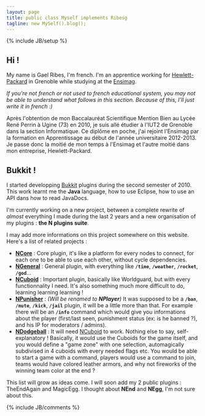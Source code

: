 ```yaml
---
layout: page
title: public class Myself implements Ribesg
tagline: new MySelf().blog();
---
```

{% include JB/setup %}

## Hi ! 
My name is Gael Ribes, I'm french. I'm an apprentice working for [Hewlett-Packard][] in Grenoble while studying at the [Ensimag][].

_If you're not french or not used to french educational system, you may not be able to understand what follows in this section. Because of this, I'll just write it in french :)_

Après l'obtention de mon Baccalauréat Scientifique Mention Bien au Lycée René Perrin à Ugine (73) en 2010, je suis allé étudier à l'IUT2 de Grenoble dans la section Informatique. Ce diplôme en poche, j'ai rejoint l'Ensimag par la formation en Apprentissage au début de l'année universitaire 2012-2013. Je passe donc la moitié de mon temps à l'Ensimag et l'autre moitié dans mon entreprise, Hewlett-Packard.

## Bukkit !
I started developping [Bukkit][] plugins during the second semester of 2010. This work learnt me the **Java** language, how to use Eclipse, how to use an API dans how to read JavaDocs.

I'm currently working on a new project, between a complete rewrite of _almost_ everything I made during the last 2 years and a new organisation of my plugins : **the N plugins suite**.

I may add more informations on this project somewhere on this website. Here's a list of related projects :

* **[NCore][]** : Core plugin, it's like a platform for every nodes to connect, for each one to be able to use each other, without cycle dependencies.
* **[NGeneral][]** : General plugin, with everything like **`/time`**, **`/weather`**, **`/rocket`**, **`/god`**...
* **[NCuboid][]** : Important plugin, basically like Worldguard, but with every functionnality I need. It's also something much more difficult to do, learning learning learning !
* **[NPunisher][]** : _(Will be renamed to **NPlayer**)_ It was supposed to be a **`/ban`**, **`/mute`**, **`/kick`**, **`/jail`** plugin, it will be a little more than that. For example there will be an **`/info`** command which would give you informations about the player (first/last seen, punishment status (ex: is he banned ?), and his IP for moderators / admins).
* **[NDodgeball][]** : It will need [NCuboid][] to work. Nothing else to say, self-explanatory ! Basically, it would use the Cuboids for the game itself, and you would define a "game zone" with one selection, automagically subdivised in 4 cuboids with every needed flags etc. You would be able to start a game with a command, players would use a command to join, teams would have colored leather armors, and why not fireworks of the winning team color at the end ?

This list will grow as ideas come. I will soon add my 2 public plugins : TheEndAgain and MagicEgg. I thought about **NEnd** and **NEgg**, I'm not sure about this.


{% include JB/comments %}

<!--- Under this lines are links defined --->
[Ensimag]: http://ensimag.grenoble-inp.fr/ "Ensimag"

[Hewlett-Packard]: http://fr.wikipedia.org/wiki/Hewlett-Packard "Hewlett-Packard"

[Bukkit]: http://bukkit.org "Bukkit Forums"

[NCore]: https://github.com/Ribesg/NCore "NCore plugin repository"
[NGeneral]: https://github.com/Ribesg/NGeneral "NGeneral plugin repository"
[NCuboid]: https://github.com/Ribesg/NCuboid "NCuboid plugin repository"
[NPunisher]: https://github.com/Ribesg/NPunisher "NPunisher plugin repository"
[NDodgeball]: https://github.com/Ribesg/NDodgeball "NDodgeball plugin repository"
